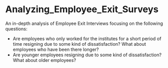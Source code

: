 # Analyzing_Employee_Exit_Surveys
An in-depth analysis of Employee Exit Interviews focusing on the following questions: 
* Are employees who only worked for the institutes for a short period of time resigning due to some kind of dissatisfaction? What about employees who have been there longer? 
* Are younger employees resigning due to some kind of dissatisfaction? What about older employees?
